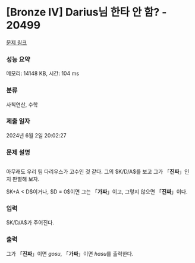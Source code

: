 # [Bronze IV] Darius님 한타 안 함? - 20499 

[문제 링크](https://www.acmicpc.net/problem/20499) 

### 성능 요약

메모리: 14148 KB, 시간: 104 ms

### 분류

사칙연산, 수학

### 제출 일자

2024년 6월 2일 20:02:27

### 문제 설명

<p style="text-align: center;"><img alt="" src=""></p>

<p>아무래도 우리 팀 다리우스가 고수인 것 같다. 그의 $K/D/A$를 보고 그가 「<strong>진짜</strong>」인지 판별해 보자.</p>

<p>$K+A < D$이거나, $D = 0$이면 그는 「<strong>가짜</strong>」이고, 그렇지 않으면 「<strong>진짜</strong>」이다.</p>

### 입력 

 <p>$K/D/A$가 주어진다.</p>

### 출력 

 <p>그가 「<strong>진짜</strong>」이면 <em>gosu</em>, 「<strong>가짜</strong>」이면 <em>hasu</em>를 출력한다.</p>

